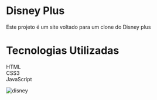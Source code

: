 <h1>Disney Plus</h1>

Este projeto é um site voltado para um clone do Disney plus

<h1>Tecnologias Utilizadas</h1>

HTML<br>
CSS3<br>
JavaScript

![disney](https://github.com/user-attachments/assets/44fb57b3-258c-4f47-b95d-35c5e5942aa7)
